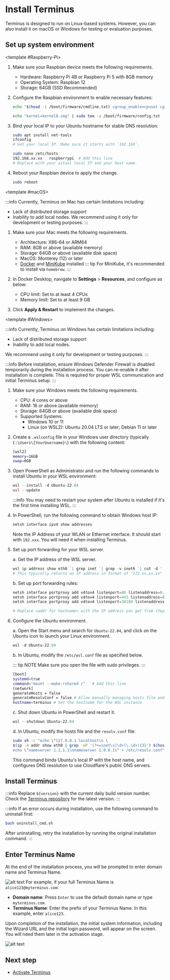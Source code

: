 # Install Terminus

Terminus is designed to run on Linux-based systems. However, you can also install it on macOS or Windows for testing or evaluation purposes.

## Set up system environment

<Tabs>
<template #Linux>

1. Make sure your Linux device meets the following requirements.
    - CPU: 4 cores or above
    - RAM: 8GB or above (available memory)
    - Storage: 64GB or above (available disk space)
    - Supported Systems:
        - Ubuntu 20.04 LTS or later
        - Debian 11 or later
2. Bind your local IP to your Ubuntu hostname for stable DNS resolution:

   ```bash
   sudo apt install net-tools
   ifconfig
   # Get your local IP. Make sure it starts with `192.168`.
   ```

   ```bash {2}
   sudo nano /etc/hosts
   192.168.xx.xx   linux  # Add this line
   # Replace with your actual local IP and your host name.
   ```

3. Reboot your Ubuntu to apply the change.

   ```bash
   sudo reboot
   ```
</template>

<template #Raspberry-Pi>

1. Make sure your Raspbian device meets the following requirements.
    - Hardware: Raspberry Pi 4B or Raspberry Pi 5 with 8GB memory
    - Operating System: Raspbian 12
    - Storage: 64GB (SSD Recommended)
2. Configure the Raspbian environment to enable necessary features:

      ```bash
      echo "$(head -1 /boot/firmware/cmdline.txt) cgroup_enable=cpuset cgroup_enable=memory cgroup_memory=1" | sudo tee /boot/firmware/cmdline.txt

      echo "kernel=kernel8.img" | sudo tee -a /boot/firmware/config.txt
      ```
3. Bind your local IP to your Ubuntu hostname for stable DNS resolution:

   ```bash
   sudo apt install net-tools
   ifconfig
   # Get your local IP. Make sure it starts with `192.168`.
   ```

   ```bash {2}
   sudo nano /etc/hosts
   192.168.xx.xx   raspberrypi  # Add this line
   # Replace with your actual local IP and your host name.
   ```

4. Reboot your Raspbian device to apply the change.

   ```bash
   sudo reboot
   ```
</template>

<template #macOS>

:::info
Currently, Terminus on Mac has certain limitations including:
- Lack of distributed storage support
- Inability to add local nodes. 
We recommend using it only for development or testing purposes.
:::

1. Make sure your Mac meets the following requirements.
    - Architecture: X86-64 or ARM64
    - RAM: 8GB or above (available memory)
    - Storage: 64GB or above (available disk space)
    - MacOS: Monterey (12) or later
    - [Docker](https://www.docker.com/products/docker-desktop/) and [MiniKube](https://minikube.sigs.k8s.io/docs/start/?arch=%2Fmacos%2Farm64%2Fstable%2Fhomebrew) installed
      ::: tip
      For MiniKube, it's recommended to install via `homebrew`.
      :::
2. In Docker Desktop, navigate to **Settings** > **Resources**, and configure as below:
    - CPU limit: Set to at least 4 CPUs
    - Memory limit: Set to at least 9 GB

3. Click **Apply & Restart** to implement the changes.
</template>

<template #Windows>

:::info
Currently, Terminus on Windows has certain limitations including:
- Lack of distributed storage support
- Inability to add local nodes.

We recommend using it only for development or testing purposes.
:::

:::info
Before installation, ensure Windows Defender Firewall is disabled temporarily during the installation process. You can re-enable it after installation is complete. This is required for proper WSL communication and initial Terminus setup.
:::

1. Make sure your Windows meets the following requirements.
    - CPU: 4 cores or above
    - RAM: 16 or above (available memory)
    - Storage: 64GB or above (available disk space)
    - Supported Systems:
        - Windows 10 or 11
        - Linux (on WSL2): Ubuntu 20.04 LTS or later; Debian 11 or later
2. Create a `.wslconfig` file in your Windows user directory (typically `C:\Users\{YourUsername}\`) with the following content:

   ```bash
   [wsl2]
   memory=16GB 
   swap=0GB
   ```

3. Open PowerShell as Administrator and run the following commands to install Ubuntu in your WSL environment:

   ```PowerShell
   wsl --install -d Ubuntu-22.04
   wsl --update
   ```

   :::info
   You may need to restart your system after Ubuntu is installed if it's the first time installing WSL.
   :::

4. In PowerShell, run the following command to obtain Windows host IP:

   ```PowerShell
   netsh interface ipv4 show addresses
   ```

   Note the IP Address of your WLAN or Ethernet interface. It should start with `192.xxx`. You will need it when installing Terminus.

5. Set up port forwarding for your WSL server.

   a. Get the IP address of the WSL server.

      ```PowerShell
      wsl ip address show eth0 `| grep inet `| grep -v inet6 `| cut -d ' ' -f 6 `| cut -d '/' -f 1
      # This typically returns an IP address in format of "172.xx.xx.xx"
      ```
   b. Set up port forwarding rules:

      ```PowerShell
      netsh interface portproxy add v4tov4 listenport=80 listenaddress=0.0.0.0 connectport=80 connectaddress=<addr for hostname>
      netsh interface portproxy add v4tov4 listenport=443 listenaddress=0.0.0.0 connectport=443 connectaddress=<addr for hostname>
      netsh interface portproxy add v4tov4 listenport=30180 listenaddress=0.0.0.0 connectport=30180 connectaddress=<addr for hostname>
      
      # Replace <addr for hostname> with the IP address you get from step a.
      ```

6. Configure the Ubuntu environment.

   a. Open the Start menu and search for `Ubuntu-22.04`, and click on the Ubuntu icon to launch your Linux environment.

      ```PowerShell
      wsl -d Ubuntu-22.04
      ```

   b. In Ubuntu, modify the `/etc/wsl.conf` file as specified below.

   ::: tip NOTE
   Make sure you open the file with sudo privileges.
   :::

      ```bash {3,6,7}
      [boot] 
      systemd=true  
      command="mount --make-rshared /"   # Add this line
      [network]
      generateHosts = false
      generateResolvConf = false # Allow manually managing hosts file and DNS settings
      hostname=terminus # Set the hostname for the WSL instance
      ```

   c. Shut down Ubuntu in PowerShell and restart it.

      ```PowerShell
      wsl --shutdown Ubuntu-22.04
      ```

   d. In Ubuntu, modify the hosts file and the `resolv.conf` file:

      ```bash
      sudo sh -c "echo \"127.0.0.1 localhost\n \
      $(ip -4 addr show eth0 | grep -oP '(?<=inet\s)\d+(\.\d+){3}') $(hostname)\" > /etc/hosts && \
      echo \"nameserver 1.1.1.1\nnameserver 1.0.0.1\" > /etc/resolv.conf"
      ```
   This command binds Ubuntu's local IP with the host name, and configures DNS resolution to use Cloudflare's public DNS servers.

</template>
</Tabs>

## Install Terminus

<Tabs>
<template #Linux-and-Raspberry-Pi>

Run the following command:

- To install the latest version:

    ```bash
    curl -fsSL https://terminus.sh |  bash -
    ```

- To install a specific version:

    ```bash       
    curl -sSfL https://github.com/beclab/Terminus/releases/download/${VERSION}/install.sh | bash -
    ```
</template>
<template #macOS>

In terminal, run the following command:

- To install the latest version:

    ```bash
    curl -fsSL https://terminus.sh |  bash -
    ```

- To install a specific version:

    ```bash       
    curl -sSfL https://github.com/beclab/Terminus/releases/download/${VERSION}/install.sh | bash -
    ```
</template>
<template #Windows>

1. Within the WSL Ubuntu environment, run the following command:

    - To install the latest version:

    ```bash
    curl -fsSL https://terminus.sh |  bash -
    ```

    - To install a specific version:

    ```bash       
    curl -sSfL https://github.com/beclab/Terminus/releases/download/${VERSION}/install.sh | bash -
    ```

2. During installation, enter the Windows host IP (`192.168.xxx.xxx`) you obtained earlier.
3. press **Enter** to proceed.

![Install Windows IP](/images/overview/terminus/install-windows-ip.jpeg)

</template>
</Tabs>

:::info
Replace `${version}` with the current daily build version number. Check the [Terminus repository](https://github.com/beclab/terminus) for the latest version.
:::

:::info
If an error occurs during installation, use the following command to uninstall first:
```bash
bash uninstall_cmd.sh
```
After uninstalling, retry the installation by running the original installation command.
:::

## Enter Terminus Name

At the end of the installation process, you will be prompted to enter domain name and Terminus Name.

![alt text](/images/how-to/terminus/enter_terminus_name.png)
For example, if your full Terminus Name is `alice123@myterminus.com`:
- **Domain name**: Press `Enter` to use the default domain name or type `myterminus.com`.
- **Terminus Name**: Enter the prefix of your Terminus Name. In this example, enter `alice123`.

Upon completion of the installation, the initial system information, including the Wizard URL and the initial login password, will appear on the screen. You will need them later in the activation stage.

![alt text](/images/how-to/terminus/one_time_password.png)

## Next step

- [Activate Terminus](./activate-terminus.md)